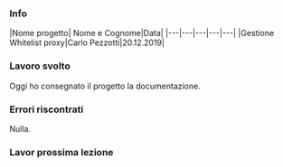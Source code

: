 ### Info
|Nome progetto|   Nome e Cognome|Data|
|---|---|---|---|---|
|Gestione Whitelist proxy|Carlo Pezzotti|20.12.2019|

### <b>Lavoro svolto</b>
Oggi ho consegnato il progetto la documentazione.

### <b>Errori riscontrati</b>
Nulla.

### <b>Lavor prossima lezione</b>